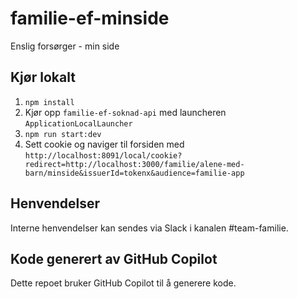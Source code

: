 # familie-ef-minside
Enslig forsørger - min side

## Kjør lokalt
1. `npm install`
2. Kjør opp `familie-ef-soknad-api` med launcheren `ApplicationLocalLauncher`
3. `npm run start:dev`
4. Sett cookie og naviger til forsiden med `http://localhost:8091/local/cookie?redirect=http://localhost:3000/familie/alene-med-barn/minside&issuerId=tokenx&audience=familie-app`

## Henvendelser
Interne henvendelser kan sendes via Slack i kanalen #team-familie.

## Kode generert av GitHub Copilot
Dette repoet bruker GitHub Copilot til å generere kode.